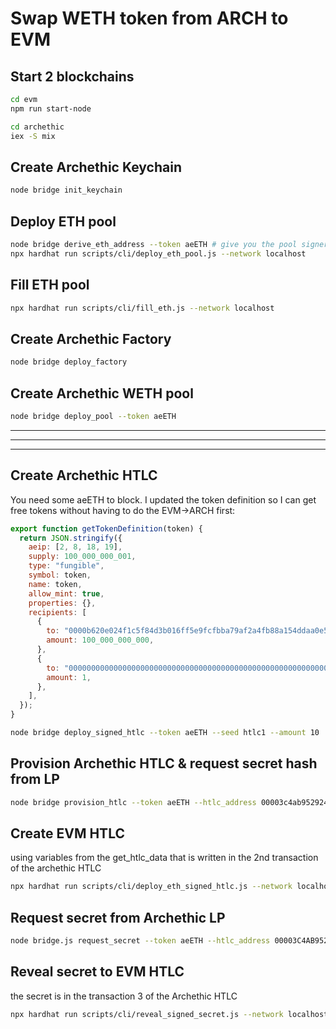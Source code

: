 # Swap WETH token from ARCH to EVM

## Start 2 blockchains

```bash
cd evm
npm run start-node
```

```bash
cd archethic
iex -S mix
```

## Create Archethic Keychain

```bash
node bridge init_keychain
```

## Deploy ETH pool

```bash
node bridge derive_eth_address --token aeETH # give you the pool signer
npx hardhat run scripts/cli/deploy_eth_pool.js --network localhost
```

## Fill ETH pool

```bash
npx hardhat run scripts/cli/fill_eth.js --network localhost
```

## Create Archethic Factory

```bash
node bridge deploy_factory
```

## Create Archethic WETH pool

```bash
node bridge deploy_pool --token aeETH
```

---

---

---

## Create Archethic HTLC

You need some aeETH to block.
I updated the token definition so I can get free tokens without having to do the EVM->ARCH first:

```javascript
export function getTokenDefinition(token) {
  return JSON.stringify({
    aeip: [2, 8, 18, 19],
    supply: 100_000_000_001,
    type: "fungible",
    symbol: token,
    name: token,
    allow_mint: true,
    properties: {},
    recipients: [
      {
        to: "0000b620e024f1c5f84d3b016ff5e9fcfbba79af2a4fb88a154ddaa0e52ba20d2cd7",
        amount: 100_000_000_000,
      },
      {
        to: "00000000000000000000000000000000000000000000000000000000000000000000",
        amount: 1,
      },
    ],
  });
}
```

```bash
node bridge deploy_signed_htlc --token aeETH --seed htlc1 --amount 10
```

## Provision Archethic HTLC & request secret hash from LP

```bash
node bridge provision_htlc --token aeETH --htlc_address 00003c4ab952924fc90236b0192a9692833ade9fa685c0377c557d4496250e188f7b --amount 10
```

## Create EVM HTLC

using variables from the get_htlc_data that is written in the 2nd transaction of the archethic HTLC

```bash
npx hardhat run scripts/cli/deploy_eth_signed_htlc.js --network localhost
```

## Request secret from Archethic LP

```bash
node bridge.js request_secret --token aeETH --htlc_address 00003C4AB952924FC90236B0192A9692833ADE9FA685C0377C557D4496250E188F7B --evm_contract_address 0xc1717306f1066e7D311f6193Fa727195Ad02Ba25 --evm_tx_address 0x2a8a593e19069094194c4fb138c8c3ac4da29b45327b4f4fde7becab64fae912
```

## Reveal secret to EVM HTLC

the secret is in the transaction 3 of the Archethic HTLC

```bash
npx hardhat run scripts/cli/reveal_signed_secret.js --network localhost
```
